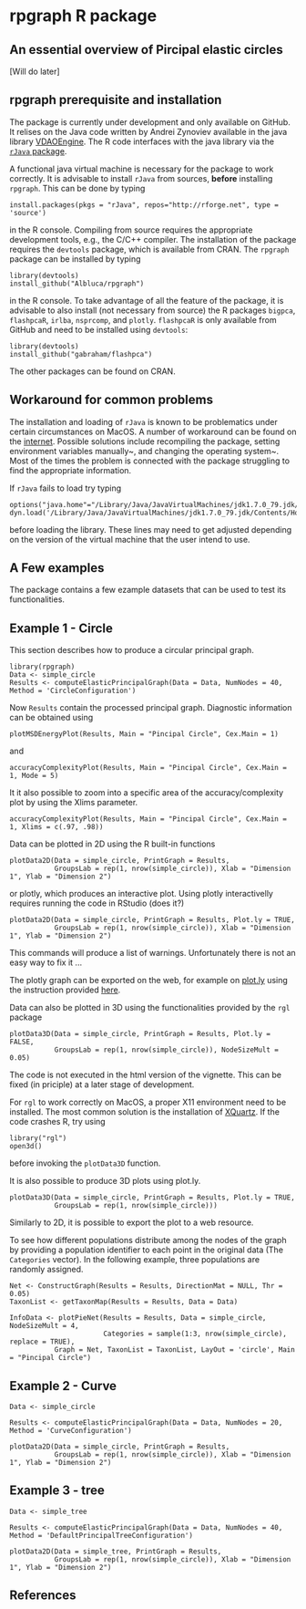 # rpgraph R package

## An essential overview of Pircipal elastic circles

[Will do later]

## rpgraph prerequisite and installation

The package is currently under development and only available on GitHub. It relises on the Java code written by Andrei Zynoviev available in the java library [VDAOEngine](https://github.com/auranic/VDAOEngine). The R code interfaces with the java library via the [`rJava` package](https://www.rforge.net/rJava/). 

A functional java virtual machine is necessary for the package to work correctly. It is advisable to install `rJava` from sources, **before** installing `rpgraph`. This can be done by typing

```{r, eval=FALSE}
install.packages(pkgs = "rJava", repos="http://rforge.net", type = 'source')
```

in the R console. Compiling from source requires the appropriate development tools, e.g., the C/C++ compiler. The installation of the package requires the `devtools` package, which is available from CRAN. The `rpgraph` package can be installed by typing

```{r, eval=FALSE}
library(devtools)
install_github("Albluca/rpgraph")
```

in the R console. To take advantage of all the feature of the package, it is advisable to also install (not necessary from source) the R packages `bigpca`, `flashpcaR`, `irlba`, `nsprcomp`, and `plotly`. `flashpcaR` is only available from GitHub and need to be installed using `devtools`:

```{r, eval=FALSE}
library(devtools)
install_github("gabraham/flashpca")
```

The other packages can be found on CRAN.

## Workaround for common problems

The installation and loading of `rJava` is known to be problematics under certain circumstances on MacOS. A number of workaround can be found on the [internet](http://conjugateprior.org/2014/12/r-java8-osx/). Possible solutions include recompiling the package, setting environment variables manually~, and changing the operating system~. Most of the times the problem is connected with the package struggling to find the appropriate information.

If `rJava` fails to load try typing

```{r, eval=FALSE}
options("java.home"="/Library/Java/JavaVirtualMachines/jdk1.7.0_79.jdk/Contents/Home/jre")
dyn.load('/Library/Java/JavaVirtualMachines/jdk1.7.0_79.jdk/Contents/Home/jre/lib/server/libjvm.dylib')
```

before loading the library. These lines may need to get adjusted depending on the version of the virtual machine that the user intend to use.

## A Few examples

The package contains a few ezample datasets that can be used to test its functionalities.

## Example 1 - Circle

This section describes how to produce a circular principal graph.

```{r}
library(rpgraph)
Data <- simple_circle
Results <- computeElasticPrincipalGraph(Data = Data, NumNodes = 40, Method = 'CircleConfiguration')
```

Now `Results` contain the processed principal graph. Diagnostic information can be obtained using

```{r, fig.height=5, fig.width=5}
plotMSDEnergyPlot(Results, Main = "Pincipal Circle", Cex.Main = 1)
```

and

```{r, fig.height=5, fig.width=5}
accuracyComplexityPlot(Results, Main = "Pincipal Circle", Cex.Main = 1, Mode = 5)
```

It it also possible to zoom into a specific area of the accuracy/complexity plot by using the Xlims parameter.

```{r, fig.height=5, fig.width=5}
accuracyComplexityPlot(Results, Main = "Pincipal Circle", Cex.Main = 1, Xlims = c(.97, .98))
```

Data can be plotted in 2D using the R built-in functions

```{r, fig.height=5, fig.width=5}
plotData2D(Data = simple_circle, PrintGraph = Results,
           GroupsLab = rep(1, nrow(simple_circle)), Xlab = "Dimension 1", Ylab = "Dimension 2")
```

or plotly, which produces an interactive plot. Using plotly interactivelly requires running the code in RStudio (does it?)

```{r, fig.height=5, fig.width=5}
plotData2D(Data = simple_circle, PrintGraph = Results, Plot.ly = TRUE,
           GroupsLab = rep(1, nrow(simple_circle)), Xlab = "Dimension 1", Ylab = "Dimension 2")
```

This commands will produce a list of warnings. Unfortunately there is not an easy way to fix it ...

The plotly graph can be exported on the web, for example on [plot.ly](http://plot.ly) using the instruction provided [here](http://plot.ly/r/getting-started/).


Data can also be plotted in 3D using the functionalities provided by the `rgl` package


```{r, fig.height=5, fig.width=5, eval=FALSE}
plotData3D(Data = simple_circle, PrintGraph = Results, Plot.ly = FALSE,
           GroupsLab = rep(1, nrow(simple_circle)), NodeSizeMult = 0.05)
```

The code is not executed in the html version of the vignette. This can be fixed (in priciple) at a later stage of development.

For `rgl` to work correctly on MacOS, a proper X11 environment need to be installed. The most common solution is the installation of [XQuartz](http://www.xquartz.org/). If the code crashes R, try using

```{r, eval=FALSE}
library("rgl")
open3d()
```

before invoking the `plotData3D` function.

It is also possible to produce 3D plots using plot.ly.

```{r, fig.height=5, fig.width=5}
plotData3D(Data = simple_circle, PrintGraph = Results, Plot.ly = TRUE,
           GroupsLab = rep(1, nrow(simple_circle)))
```

Similarly to 2D, it is possible to export the plot to a web resource.

To see how different populations distribute among the nodes of the graph by providing a population identifier to each point in the original data (The `Categories` vector). In the following example, three populations are randomly assigned.

```{r, fig.height=7, fig.width=7}
Net <- ConstructGraph(Results = Results, DirectionMat = NULL, Thr = 0.05)
TaxonList <- getTaxonMap(Results = Results, Data = Data)

InfoData <- plotPieNet(Results = Results, Data = simple_circle, NodeSizeMult = 4,
                       Categories = sample(1:3, nrow(simple_circle), replace = TRUE),
           Graph = Net, TaxonList = TaxonList, LayOut = 'circle', Main = "Pincipal Circle")
```


## Example 2 - Curve

```{r}
Data <- simple_circle

Results <- computeElasticPrincipalGraph(Data = Data, NumNodes = 20, Method = 'CurveConfiguration')

```

```{r, fig.height=5, fig.width=5}
plotData2D(Data = simple_circle, PrintGraph = Results,
           GroupsLab = rep(1, nrow(simple_circle)), Xlab = "Dimension 1", Ylab = "Dimension 2")
```


## Example 3 - tree

```{r}
Data <- simple_tree

Results <- computeElasticPrincipalGraph(Data = Data, NumNodes = 40, Method = 'DefaultPrincipalTreeConfiguration')

```

```{r, fig.height=5, fig.width=5}
plotData2D(Data = simple_tree, PrintGraph = Results,
           GroupsLab = rep(1, nrow(simple_circle)), Xlab = "Dimension 1", Ylab = "Dimension 2")
```

## References
